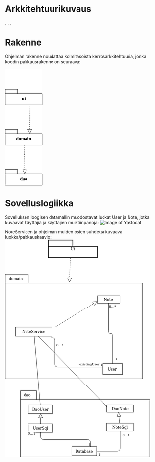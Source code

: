 # Arkkitehtuurikuvaus
. . . 
# Rakenne

Ohjelman rakenne noudattaa kolmitasoista kerrosarkkitehtuuria, jonka koodin pakkausrakenne on seuraava:

![Image of Yaktocat](https://raw.githubusercontent.com/vendiiro/ot.harjoitustyo/master/dokumentaatio/kuvat/Untitled%20Diagram.png)




# Sovelluslogiikka
Sovelluksen loogisen datamallin muodostavat luokat User ja Note, jotka kuvaavat käyttäjiä ja käyttäjien muistiinpanoja:
![Image of Yaktocat](https://yuml.me/e220d1f7.png)

NoteServicen ja ohjelman muiden osien suhdetta kuvaava luokka/pakkauskaavio:
![Image of Yaktocat](https://github.com/vendiiro/ot.harjoitustyo/blob/master/dokumentaatio/pakkauskaavio.png)
